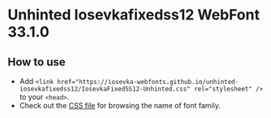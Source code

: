 # Unhinted Iosevkafixedss12 WebFont 33.1.0

## How to use

- Add `<link href="https://iosevka-webfonts.github.io/unhinted-iosevkafixedss12/IosevkaFixedSS12-Unhinted.css" rel="stylesheet" />` to your `<head>`.
- Check out the [CSS file](./IosevkaFixedSS12-Unhinted.css) for browsing the name of font family.
